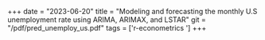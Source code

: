 +++ 
date = "2023-06-20" 
title = "Modeling and forecasting the monthly U.S unemployment rate using ARIMA, ARIMAX, and LSTAR" 
git = "/pdf/pred_unemploy_us.pdf" 
tags = ['r-econometrics '] 
+++
